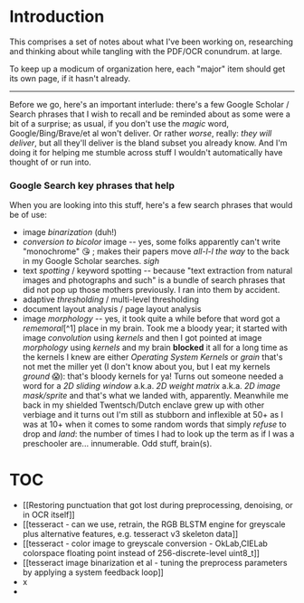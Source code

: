 # Introduction

This comprises a set of notes about what I've been working on, researching and thinking about while tangling with the PDF/OCR conundrum. at large.

To keep up a modicum of organization here, each "major" item should get its own page, if it hasn't already.


----

Before we go, here's an important interlude: there's a few Google Scholar / Search phrases that I wish to recall and be reminded about as some were a bit of a surprise; as usual, if you don't use the *magic* word, Google/Bing/Brave/et al won't deliver. Or rather *worse*, really: *they will deliver*, but all they'll deliver is the bland subset you already know. And I'm doing it for helping me stumble across stuff I wouldn't automatically have thought of or run into.

### Google Search key phrases that help

When you are looking into this stuff, here's a few search phrases that would be of use:

- image *binarization* (duh!)
- *conversion to bicolor* image -- yes, some folks apparently can't write "monochrome" 😘 ; makes their papers move *all-l-l the way* to the back in my Google Scholar searches. *sigh*
- text *spotting* / keyword spotting -- because "text extraction from natural images and photographs and such" is a bundle of search phrases that did not pop up those mothers previously. I ran into them by accident.
- adaptive *thresholding* / multi-level thresholding
- document layout analysis / page layout analysis
- image *morphology* -- yes, it took quite a while before that word got a *rememoral*[^1] place in my brain. Took me a bloody year; it started with image *convolution* using *kernels* and then I got pointed at image *morphology* using *kernels* and my brain **blocked** it all for a long time as the kernels I knew are either *Operating System Kernels* or *grain* that's not met the miller yet (I don't know about you, but I eat my kernels *ground* 😱): that's bloody kernels for ya!
  Turns out someone needed a word for a *2D sliding window* a.k.a. *2D weight matrix* a.k.a. *2D image mask/sprite* and that's what we landed with, apparently. Meanwhile me back in my shielded Twentsch/Dutch enclave grew up with other verbiage and it turns out I'm still as stubborn and inflexible at 50+ as I was at 10+ when it comes to some random words that simply *refuse* to drop and *land*: the number of times I had to look up the term as if I was a preschooler are... innumerable. Odd stuff, brain(s).




# TOC

- [[Restoring punctuation that got lost during preprocessing, denoising, or in OCR itself]]
- [[tesseract - can we use, retrain, the RGB BLSTM engine for greyscale plus alternative features, e.g. tesseract v3 skeleton data]]
- [[tesseract - color image to greyscale conversion - OkLab,CIELab colorspace floating point instead of 256-discrete-level uint8_t]]
- [[tesseract image binarization et al - tuning the preprocess parameters by applying a system feedback loop]]
- x
- 
